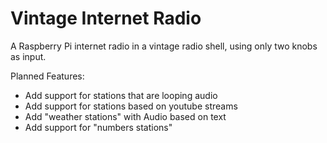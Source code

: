 # Vintage Internet Radio

A Raspberry Pi internet radio in a vintage radio shell, using only two knobs as input.

Planned Features:
- Add support for stations that are looping audio
- Add support for stations based on youtube streams
- Add "weather stations" with Audio based on text
- Add support for "numbers stations"
